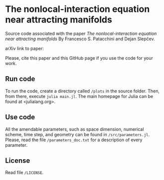 # The nonlocal-interaction equation near attracting manifolds

Source code associated with the paper *The nonlocal-interaction
equation near attracting manifolds* By Francesco S. Patacchini and
Dejan Slepčev.

arXiv link to paper:

Please, cite this paper and this GitHub page if you use the code for your work.

## Run code

To run the code, create a directory called `/plots` in the source
folder. Then, from there, execute `julia main.jl`. The main homepage for Julia can be found at <julialang.org>.

## Use code 

All the amendable parameters, such as space dimension, numerical
scheme, time step, and geometry can be found in
`/src/parameters.jl`. Please, read the file `/parameters_doc.txt` for a
description of every parameter.

## License

Read file `/LICENSE`.
